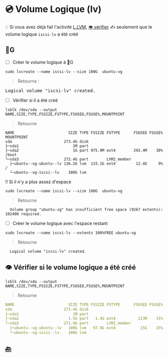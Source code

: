 # :cd: Volume Logique (lv)

:bulb: Si vous avez déjà fail l'activité [L.LVM](https://github.com/CollegeBoreal/Tutoriels/tree/main/O.OS/1.Linux/L.LVM), [:eye: vérifier](#eye-vérifier-si-le-volume-logique-a-été-créé) :writing_hand: seulement que le volume logique `iscsi-lv` a été créé 

## :100:G 

- [ ] Créer le volume logique à :100:G

```
sudo lvcreate --name iscsi-lv --size 100G  ubuntu-vg
```
> Retourne :
<pre>
Logical volume "iscsi-lv" created.
</pre>

- [ ] Vérifier si il a été créé

```
lsblk /dev/sda --output NAME,SIZE,TYPE,FSSIZE,FSTYPE,FSUSED,FSUSE%,MOUNTPOINT 
```
> Retourne
```
NAME                        SIZE TYPE FSSIZE FSTYPE      FSUSED FSUSE% MOUNTPOINT
sda                       273.4G disk                                  
├─sda1                        1M part                                  
├─sda2                        1G part 975.9M ext4        293.4M    30% /boot
└─sda3                    272.4G part        LVM2_member               
  ├─ubuntu--vg-ubuntu--lv 136.2G lvm  133.1G ext4         12.4G     9% /
  └─ubuntu--vg-iscsi--lv    100G lvm                                   
```

:bangbang: Si il n'y a plus assez d'espace

```
sudo lvcreate --name iscsi-lv --size 100G  ubuntu-vg
```
> Retourne
```
  Volume group "ubuntu-vg" has insufficient free space (9267 extents): 102400 required.
```

- [ ] Créer le volume logique avec l'espace restant

```
sudo lvcreate --name iscsi-lv --extents 100%FREE ubuntu-vg
```
> Retourne
```
  Logical volume "iscsi-lv" created.
```

## :eye: Vérifier si le volume logique a été créé

```
lsblk /dev/sda --output NAME,SIZE,TYPE,FSSIZE,FSTYPE,FSUSED,FSUSE%,MOUNTPOINT 
```
> Retourne
```yaml
NAME                        SIZE TYPE FSSIZE FSTYPE      FSUSED FSUSE% MOUNTPOINT
sda                       273.4G disk                                  
├─sda1                        1M part                                  
├─sda2                      1.5G part   1.4G ext4          223M    15% /boot
└─sda3                    271.9G part        LVM2_member               
  ├─ubuntu--vg-ubuntu--lv   100G lvm   97.9G ext4           15G    15% /
  └─ubuntu--vg-iscsi--lv    100G lvm                              
```


## [:back:](../#roll_of_paper-le-périphérique-block-device)
